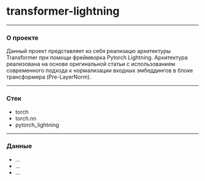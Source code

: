 # transformer-lightning

---

### О проекте
Данный проект представляет из себя реализацю архитектуры Transformer при помощи фреймворка Pytorch Lightning.
Архитектура реализована на основе оригинальной статьи с использованием современного подхода к нормализации входных эмбеддингов в блоке трансформера (Pre-LayerNorm).

---

### Стек
- torch
- torch.nn
- pytorch_lightning

---

### Данные
- ...
- ...
- ...